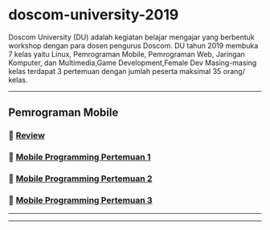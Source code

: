 # doscom-university-2019

Doscom University (DU) adalah kegiatan belajar mengajar yang berbentuk workshop dengan para dosen pengurus Doscom. DU tahun 2019 membuka 7 kelas yaitu Linux, Pemrograman Mobile, Pemrograman Web, Jaringan Komputer, dan Multimedia,Game Development,Female Dev Masing-masing kelas terdapat 3 pertemuan dengan jumlah peserta maksimal 35 orang/ kelas.

---

## Pemrograman Mobile

### :book: [Review](./Review.md)

### :book: [Mobile Programming Pertemuan 1](./MOBILE-PROGRAMMING-1.md)

### :book: [Mobile Programming Pertemuan 2](./MOBILE-PROGRAMMING-2.md)

### :book: [Mobile Programming Pertemuan 3](./MOBILE-PROGRAMMING-3.md)


---

---
